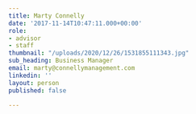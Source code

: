 ```yaml
---
title: Marty Connelly
date: '2017-11-14T10:47:11.000+00:00'
role:
- advisor
- staff
thumbnail: "/uploads/2020/12/26/1531855111343.jpg"
sub_heading: Business Manager
email: marty@connellymanagement.com
linkedin: ''
layout: person
published: false

---
```

